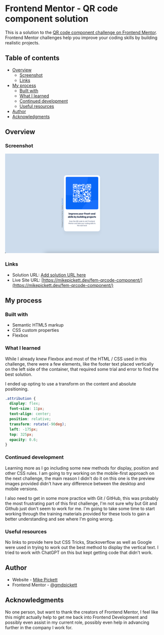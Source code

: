 # Frontend Mentor - QR code component solution

This is a solution to the [QR code component challenge on Frontend Mentor](https://www.frontendmentor.io/challenges/qr-code-component-iux_sIO_H). Frontend Mentor challenges help you improve your coding skills by building realistic projects. 

## Table of contents

- [Overview](#overview)
  - [Screenshot](#screenshot)
  - [Links](#links)
- [My process](#my-process)
  - [Built with](#built-with)
  - [What I learned](#what-i-learned)
  - [Continued development](#continued-development)
  - [Useful resources](#useful-resources)
- [Author](#author)
- [Acknowledgments](#acknowledgments)

## Overview

### Screenshot

![](./qr-code-component-final/images/screenshot.png)

### Links

- Solution URL: [Add solution URL here](https://your-solution-url.com)
- Live Site URL: [https://mikepickett.dev/fem-qrcode-component/](https://mikepickett.dev/fem-qrcode-component/)

## My process

### Built with

- Semantic HTML5 markup
- CSS custom properties
- Flexbox

### What I learned

While I already knew Flexbox and most of the HTML / CSS used in this challenge, there were a few elements, like the footer text placed vertically on the left side of the container, that required some trial and error to find the best solution. 

I ended up opting to use a transform on the content and absolute positioning. 

```css
.attribution {
  display: flex;
  font-size: 11px;
  text-align: center;
  position: relative;
  transform: rotate(-90deg);
  left: -175px;
  top: 325px;
  opacity: 0.6;
}
```

### Continued development

Learning more as I go including some new methods for display, position and other CSS rules. I am going to try working on the mobile-first approach on the next challenge, the main reason I didn't do it on this one is the preview images provided didn't have any difference between the desktop and mobile versions. 

I also need to get in some more practice with Git / GitHub, this was probably the most frustrating part of this first challenge, I'm not sure why but Git and Github just don't seem to work for me. I'm going to take some time to start working through the training materials provided for these tools to gain a better understanding and see where I'm going wrong. 

### Useful resources

No links to provide here but CSS Tricks, Stackoverflow as well as Google were used in trying to work out the best method to display the vertical text. I tried to work with ChatGPT on this but kept getting code that didn't work. 

## Author

- Website - [Mike Pickett](http://www.mikepickett.dev)
- Frontend Mentor - [@gmdpickett](https://www.frontendmentor.io/profile/gmdpickett)

## Acknowledgments

No one person, but want to thank the creators of Frontend Mentor, I feel like this might actually help to get me back into Frontend Development and possibly even assist in my current role, possibly even help in advancing further in the company I work for. 
